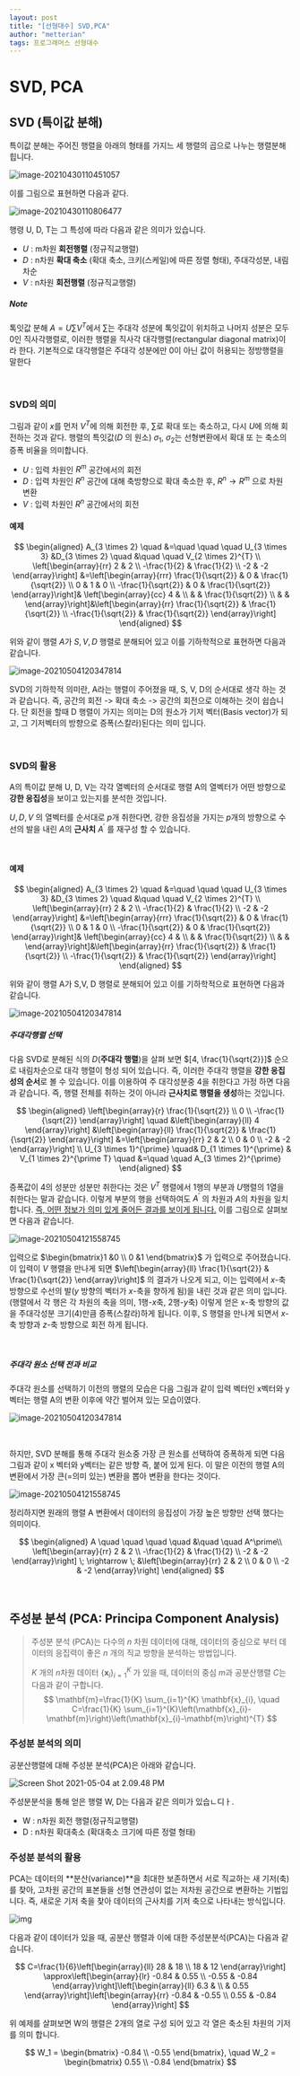 ```yaml
---
layout: post
title: "[선형대수] SVD,PCA"
author: "metterian"
tags: 프로그래머스 선형대수
---
```

# SVD, PCA

## SVD (특이값 분해)

특이값 분해는 주어진 행렬을 아래의 형태를 가지느 세 행렬의 곱으로 나누는 행렬분해 힙니다.

![image-20210430110451057](https://tva1.sinaimg.cn/large/008i3skNgy1gq1jlgxk05j30o009177m.jpg)

이를 그림으로 표현하면 다음과 같다.

![image-20210430110806477](https://tva1.sinaimg.cn/large/008i3skNgy1gq1jov1qo7j30xi07v0v6.jpg)

행령 U, D, T는 그 특성에 따라 다음과 같은 의미가 있습니다.

- $U$ : m차원 **회전행렬** (정규직교행렬)
- $D$ : n차원 **확대 축소** (확대 축소, 크키(스케일)에 따른 정렬 형태), 주대각성분, 내림차순
- $V$ : n차원 **회전행렬** (정규직교행렬)



##### Note

톡잇값 분해 $A = U\sum V^T$에서 $\sum$는 주대각 성분에 톡잇값이 위치하고 나머지 성분은 모두 0인 직사각행렬로, 이러한 행렬을 직사각 대각행렬(rectangular diagonal matrix)이라 한다. 기본적으로 대각행렬은 주대각 성분에만 0이 아닌 값이 허용되는 정방행렬을 말한다

<br>

### SVD의 의미

그림과 같이 $x$를 먼저 $V^T$에 의해 회전한 후, $\sum$로 확대 또는 축소하고, 다시 $U$에 의해 회전하는 것과 같다. 행렬의 특잇값($D$ 의 원소) $\sigma_1$, $\sigma_2$는 선형변환에서 확대 또 는 축소의 증폭 비율을 의미합니다.

- $U$ : 입력 차원인 $R^m$ 공간에서의 회전
- $D$ : 입력 차원인 $R^n$ 공간에 대해 축방향으로 확대 축소한 후, $R^n \rightarrow R^m$ 으로 차원 변환
- $V$ : 입력 차원인 $R^n$ 공간에서의 회전

#### 예제


$$
\begin{aligned}
A_{3 \times 2} \quad &=\quad \quad \quad U_{3 \times 3}  &D_{3 \times 2} \quad &\quad \quad  V_{2 \times 2}^{T} \\
\left[\begin{array}{rr}
2 & 2 \\
-\frac{1}{2} & \frac{1}{2} \\
-2 & -2
\end{array}\right]
&=\left[\begin{array}{rrr}
\frac{1}{\sqrt{2}} & 0 & \frac{1}{\sqrt{2}} \\
0 & 1 & 0 \\
-\frac{1}{\sqrt{2}} & 0 & \frac{1}{\sqrt{2}}
\end{array}\right]&
\left[\begin{array}{cc}
4 & \\
& & \frac{1}{\sqrt{2}} \\
& &
\end{array}\right]&\left[\begin{array}{rr}
\frac{1}{\sqrt{2}} & \frac{1}{\sqrt{2}} \\
-\frac{1}{\sqrt{2}} & \frac{1}{\sqrt{2}}
\end{array}\right]
\end{aligned}
$$


위와 같이 행렬 $A$가 $S,V, D$ 행렬로 분해되어 있고 이를 기하학적으로 표현하면 다음과 같습니다.

![image-20210504120347814](https://tva1.sinaimg.cn/large/008i3skNgy1gq67s2aen0j30yf0a3779.jpg)

SVD의 기하학적 의미란, A라는 행렬이 주어졌을 때, S, V, D의 순서대로 생각 하는 것과 같습니다. 즉, 공간의 회전 -> 확대 축소 -> 공간의 회전으로 이해하는 것이 쉽습니다. 단 회전을 할때 D 행렬이 가지는 의미는 D의 원소가 기저 벡터(Basis vector)가 되고, 그 기저벡터의 방향으로 증폭(스칼라)된다는 의미 입니다. 

<br>

### SVD의 활용

A의 특이값 분해 U, D, V는 각각 열벡터의 순서대로 행렬 A의 열벡터가 어떤 방향으로 **강한 응집성**을 보이고 있는지를 분석한 것입니다.

$U, D, V$ 의 열벡터를 순서대로 $p$개 취한다면, 강한 응집성을 가지는 $p$개의 방향으로 수선의 발을 내린 $A$의 **근사치** $A^\prime$ 를 재구성 할 수 있습니다.

<br>

#### 예제


$$
\begin{aligned}
A_{3 \times 2} \quad &=\quad \quad \quad U_{3 \times 3}  &D_{3 \times 2} \quad &\quad \quad  V_{2 \times 2}^{T} \\
\left[\begin{array}{rr}
2 & 2 \\
-\frac{1}{2} & \frac{1}{2} \\
-2 & -2
\end{array}\right]
&=\left[\begin{array}{rrr}
\frac{1}{\sqrt{2}} & 0 & \frac{1}{\sqrt{2}} \\
0 & 1 & 0 \\
-\frac{1}{\sqrt{2}} & 0 & \frac{1}{\sqrt{2}}
\end{array}\right]&
\left[\begin{array}{cc}
4 & \\
& & \frac{1}{\sqrt{2}} \\
& &
\end{array}\right]&\left[\begin{array}{rr}
\frac{1}{\sqrt{2}} & \frac{1}{\sqrt{2}} \\
-\frac{1}{\sqrt{2}} & \frac{1}{\sqrt{2}}
\end{array}\right]
\end{aligned}
$$


위와 같이 행렬 A가 S,V, D 행렬로 분해되어 있고 이를 기하학적으로 표현하면 다음과 같습니다.

![image-20210504120347814](https://tva1.sinaimg.cn/large/008i3skNgy1gq67s2aen0j30yf0a3779.jpg)

##### 주대각행렬 선택

다음 SVD로 분해된 식의 $D$(**주대각 행렬**)을 살펴 보면 $[4, \frac{1}{\sqrt{2}}]$ 순으로 내림차순으로 대각 행렬이 형성 되어 있습니다. 즉, 이러한 주대각 행렬을 **강한 응집성의 순서**로 볼 수 있습니다. 이를 이용하여 주 대각성분중 4을 취한다고 가정 하면 다음과 같습니다. 즉, 행렬 전체를 취하는 것이 아니라 **근사치로 행렬을 생성**하는 것입니다.

$$
\begin{aligned}
\left[\begin{array}{r}
\frac{1}{\sqrt{2}} \\
0 \\
-\frac{1}{\sqrt{2}}
\end{array}\right] \quad &\left[\begin{array}{ll}
4
\end{array}\right] &\left[\begin{array}{ll}
\frac{1}{\sqrt{2}} & \frac{1}{\sqrt{2}}
\end{array}\right] &=\left[\begin{array}{rr}
2 & 2 \\
0 & 0 \\
-2 & -2
\end{array}\right] \\
U_{3 \times 1}^{\prime} \quad& D_{1 \times 1}^{\prime} & V_{1 \times 2}^{\prime T} \quad &=\quad \quad A_{3 \times 2}^{\prime}
\end{aligned}
$$

증폭값이 4의 성분만 성분만 취한다는 것은 $V^T$ 행렬에서 1행의 부분과 $U$행렬의 1열을 취한다는 말과 같습니다. 이렇게 부분의 행을 선택하여도 $A^\prime$ 의 차원과 $A$의 차원을 일치 합니다. <u>즉, 어떤 정보가 의미 있게 줄어든 결과를 보이게 됩니다.</u> 이를 그림으로 살펴보면 다음과 같습니다.

![image-20210504121558745](https://tva1.sinaimg.cn/large/008i3skNgy1gq684qog2rj30s108tmz9.jpg)

입력으로  $\begin{bmatrix}1 &0 \\ 0 &1 \end{bmatrix}$ 가 입력으로 주어졌습니다. 이 입력이 $V$ 행렬을 만나게 되면 $\left[\begin{array}{ll}
\frac{1}{\sqrt{2}} & \frac{1}{\sqrt{2}}
\end{array}\right]$ 의 결과가 나오게 되고, 이는 입력에서 $x$-축 방향으로 수선의 발($y$ 방향의 벡터가 $x$-축을 향하게 됨)을 내린 것과 같은 의미 입니다. (행렬에서 각 행은 각 차원의 축을 의미, 1행-$x$축, 2행-$y$축) 이렇게 얻은 x-축 방향의 값을 주대각성분 크기(4)만큼 증폭(스칼라)하게 됩니다. 이후, S 행렬을 만나게 되면서 $x$-축 방향과 $z$-축 방향으로 회전 하게 됩니다. 

<br>

##### 주대각 원소 선택 전과 비교

주대각 원소를 선택하기 이전의 행렬의 모습은 다음 그림과 같이 입력 벡터인 x벡터와 y 벡터는 행렬 A의 변환 이후에 약간 벌어져 있는 모습이였다.

![image-20210504120347814](https://tva1.sinaimg.cn/large/008i3skNgy1gq6ax2lf8vj30yf0a33z0.jpg)

<br>

하지만, SVD 분해를 통해 주대각 원소중 가장 큰 원소를 선택하여 증폭하게 되면 다음 그림과 같이 x 벡터와 y벡터는 같은 방향 즉, 붙어 있게 된다. 이 말은 이전의 행렬 A의 변환에서 가장 큰(=의미 있는) 변환을 뽑아 변환을 한다는 것이다.

![image-20210504121558745](https://tva1.sinaimg.cn/large/008i3skNgy1gq6azwgm7qj30s108tdg4.jpg)

정리하지면 원래의 행렬 A 변환에서 데이터의 응집성이 가장 높은 방향만 선택 했다는 의미이다.

$$
\begin{aligned}
A \quad \quad \quad \quad &\quad \quad A^\prime\\
\left[\begin{array}{rr}
2 & 2 \\
-\frac{1}{2} & \frac{1}{2} \\
-2 & -2
\end{array}\right]
\; \rightarrow \;
&\left[\begin{array}{rr}
2 & 2 \\
0 & 0 \\
-2 & -2
\end{array}\right]
\end{aligned}
$$

<br>

## 주성분 분석 (PCA: Principa Component Analysis)

> 주성분 분석 (PCA)는 다수의 $n$ 차원 데이터에 대해, 데이터의 중심으로 부터 데이터의 응집력이 좋은 $n$ 개의 직교 방향을 분석하는 방법입니다.
>
> $K$ 개의 $n$차원 데이터 $\left\{\mathbf{x}_{i}\right\}_{i=1}^{K}$ 가 있을 때, 데이터의 중심 $m$과 공분산행렬 $C$는 다음과 같이 구합니다.
> $$
> \mathbf{m}=\frac{1}{K} \sum_{i=1}^{K} \mathbf{x}_{i}, \quad C=\frac{1}{K} \sum_{i=1}^{K}\left(\mathbf{x}_{i}-\mathbf{m}\right)\left(\mathbf{x}_{i}-\mathbf{m}\right)^{T}
> $$



### 주성분 분석의 의미

공분산행렬에 대해 주성분 분석(PCA)은 아래와 같습니다.

![Screen Shot 2021-05-04 at 2.09.48 PM](https://tva1.sinaimg.cn/large/008i3skNgy1gq6bfwrimbj314i09kdgf.jpg)

주성분분석을 통해 얻은 행렬 W, D는 다음과 같은 의미가 있습ㄴ디ㅏ.

- W : n차원 회전 행렬(정규직교행렬)
- D : n차원 확대축소 (확대축소 크기에 따른 정렬 형태)



### 주성분 분석의 활용

PCA는 데이터의 **분산(variance)**을 최대한 보존하면서 서로 직교하는 새 기저(축)를 찾아, 고차원 공간의 표본들을 선형 연관성이 없는 저차원 공간으로 변환하는 기법입니다. 즉, 새로운 기저 축을 찾아 데이터의 근사치를 기저 축으로 나타내는 방식입니다.

![img](https://tva1.sinaimg.cn/large/008i3skNgy1gq6bkbdr1lg30rs0b4anc.gif)

다음과 같이 데이터가 있을 때, 공분산 행렬과 이에 대한 주성분분석(PCA)는 다음과 같습니다.

$$
C=\frac{1}{6}\left[\begin{array}{ll}
28 & 18 \\
18 & 12
\end{array}\right] \approx\left[\begin{array}{lr}
-0.84 & 0.55 \\
-0.55 & -0.84
\end{array}\right]\left[\begin{array}{ll}
6.3 & \\
& 0.55
\end{array}\right]\left[\begin{array}{rr}
-0.84 & -0.55 \\
0.55 & -0.84
\end{array}\right]
$$

위 예제를 살펴보면 W의 행렬은 2개의 열로 구성 되어 있고 각 열은 축소된 차원의 기저를 의미 합니다. 

$$
W_1 = \begin{bmatrix} -0.84 \\ -0.55 \end{bmatrix}, \quad W_2 = \begin{bmatrix} 0.55 \\ -0.84 \end{bmatrix}
$$



